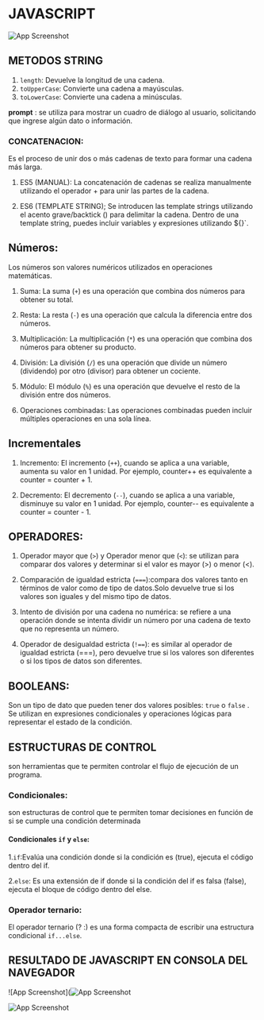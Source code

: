# JAVASCRIPT

![App Screenshot](https://cdn.fordhamram.com/wp-content/uploads/Best-Online-JavaScript-Courses-750x300.png)

## METODOS STRING

1. `length`: Devuelve la longitud de una cadena.
3. `toUpperCase`: Convierte una cadena a mayúsculas.
4. `toLowerCase`: Convierte una cadena a minúsculas.

**prompt** : se utiliza para mostrar un cuadro de diálogo al usuario, solicitando que ingrese algún dato o información.

### CONCATENACION:
Es el proceso de unir dos o más cadenas de texto para formar una cadena más larga.
1. ES5 (MANUAL):
La concatenación de cadenas se realiza manualmente utilizando el operador + para unir las partes de la cadena.

2. ES6 (TEMPLATE STRING);
Se introducen las template strings utilizando el acento grave/backtick () para delimitar la cadena. Dentro de una template string, puedes incluir variables y expresiones utilizando ${}`.

## Números:
Los números son valores numéricos utilizados en operaciones matemáticas.

1. Suma:
La suma (`+`) es una operación que combina dos números para obtener su total.

2. Resta:
La resta (`-`) es una operación que calcula la diferencia entre dos números.

3. Multiplicación:
La multiplicación (`*`) es una operación que combina dos números para obtener su producto.

4. División:
La división (`/`) es una operación que divide un número (dividendo) por otro (divisor) para obtener un cociente.

5. Módulo:
El módulo (`%`) es una operación que devuelve el resto de la división entre dos números.

6. Operaciones combinadas:
Las operaciones combinadas pueden incluir múltiples operaciones en una sola línea. 

## Incrementales

1. Incremento:
El incremento (`++`), cuando se aplica a una variable, aumenta su valor en 1 unidad. Por ejemplo, counter++ es equivalente a counter = counter + 1.

2. Decremento:
El decremento (`--`), cuando se aplica a una variable, disminuye su valor en 1 unidad. Por ejemplo, counter-- es equivalente a counter = counter - 1.

## OPERADORES: 
1. Operador mayor que (`>`) y Operador menor que (`<`): se utilizan para comparar dos valores y determinar si el valor es mayor (>) o menor (<).

2. Comparación de igualdad estricta (`===`):compara dos valores tanto en términos de valor como de tipo de datos.Solo devuelve true si los valores son iguales y del mismo tipo de datos.

3. Intento de división por una cadena no numérica: se refiere a una operación donde se intenta dividir un número por una cadena de texto que no representa un número. 

4. Operador de desigualdad estricta (`!==`): es similar al operador de igualdad estricta (===), pero devuelve true si los valores son diferentes o si los tipos de datos son diferentes.

## BOOLEANS: 
Son un tipo de dato que pueden tener dos valores posibles: `true` o `false` . Se utilizan en expresiones condicionales y operaciones lógicas para representar el estado de la condición.

## ESTRUCTURAS DE CONTROL
son herramientas que te permiten controlar el flujo de ejecución de un programa.

### Condicionales:
son estructuras de control que te permiten tomar decisiones en función de si se cumple una condición determinada
#### Condicionales `if` y `else`:
1.`if`:Evalúa una condición donde si la condición es (true), ejecuta el  código dentro del if. 

2.`else`: Es una extensión de if donde si la condición del if es falsa (false), ejecuta el bloque de código dentro del else.

### Operador ternario:
El operador ternario (? :) es una forma compacta de escribir una estructura condicional `if...else`. 



## RESULTADO DE JAVASCRIPT EN CONSOLA DEL NAVEGADOR

![App Screenshot](![App Screenshot](https://i.ibb.co/fHdT5kp/js-1.pngg)


![App Screenshot](https://i.ibb.co/P5N53H0/js-2.png)


